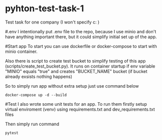 # pyhton-test-task-1
Test task for one company (I won't specify c: )

#.env
I intentionally put .env file to the repo, because I use minio and don't have anything important there, but it could simplify initial set up of the app.

#Start app
To start you can use dockerfile or docker-compose to start with minio container.

Also there is script to create test bucket to simplify testing of this app (scripts/create_test_bucket.py). 
It runs on container startup if env variable "MINIO" equals "true" and creates "BUCKET_NAME" bucket (if bucket already exsists nothing happens)

So to simply run app without extra setup just use command below

```
docker-compose up -d --build
```

#Test
I also wrote some unit tests for an app. To run them firstly setup virtual enviroment (venv) using requirements.txt and dev_requirements.txt files

Then simply run command

```
pytest
```